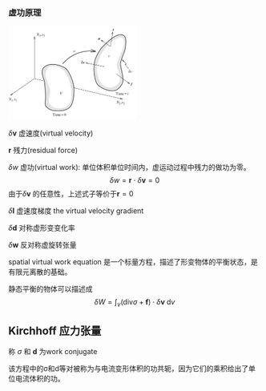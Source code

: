 ### 虚功原理

<img src="image-20240928001559033.png" alt="image-20240928001559033" style="zoom:25%;" />

$\delta \mathbf{v}$ 虚速度(virtual velocity)

$\mathbf{r}$ 残力(residual force)

$\delta w$ 虚功(virtual work): 单位体积单位时间内，虚运动过程中残力的做功为零。
$$
\delta w=\mathbf{r}\cdot\delta\mathbf{v}=0
$$
由于$\delta \mathbf{v}$ 的任意性，上述式子等价于$\mathbf{r}=0$



$\delta \mathbf{l}$ 虚速度梯度 the virtual velocity gradient

$\delta \mathbf{d}$ 对称虚形变变化率

$\delta \mathbf{w}$ 反对称虚旋转张量

spatial virtual work equation 是一个标量方程，描述了形变物体的平衡状态，是有限元离散的基础。

静态平衡的物体可以描述成
$$
\delta W = \int_v(\text{div}\sigma+\mathbf{f})\cdot\delta\mathbf{v}\;\mathrm{d}v
$$


## Kirchhoff 应力张量



















称 $\sigma$ 和 $\mathbf{d}$ 为work conjugate



该方程中的σ和d等对被称为与电流变形体积的功共轭，因为它们的乘积给出了单位电流体积的功。







